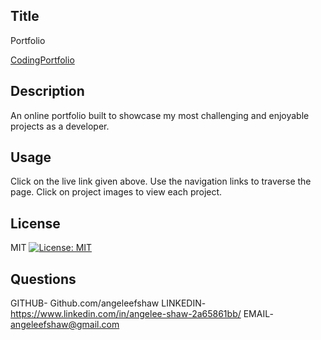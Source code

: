 
  ## Title
  Portfolio
  
  [CodingPortfolio](https://angeleefshaw.github.io/fullstack-portfolio/ "Fullstack Portfolio")

  ## Description 
  An online portfolio built to showcase my most challenging and enjoyable projects as a developer.

  ## Usage
  Click on the live link given above. Use the navigation links to traverse the page. Click on project images to view each project.

  ## License
  MIT [![License: MIT](https://img.shields.io/badge/License-MIT-yellow.svg)](https://opensource.org/licenses/MIT)

  ## Questions
  GITHUB- Github.com/angeleefshaw
  LINKEDIN-  https://www.linkedin.com/in/angelee-shaw-2a65861bb/
  EMAIL- angeleefshaw@gmail.com
  
